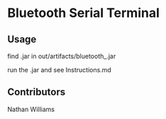 # Bluetooth Serial Terminal 

## Usage

find .jar in out/artifacts/bluetooth_.jar

run the .jar and see Instructions.md

## Contributors

Nathan Williams
